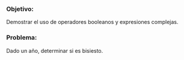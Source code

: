### Objetivo:
Demostrar el uso de operadores booleanos y expresiones complejas.

### Problema:
Dado un año, determinar si es bisiesto.

